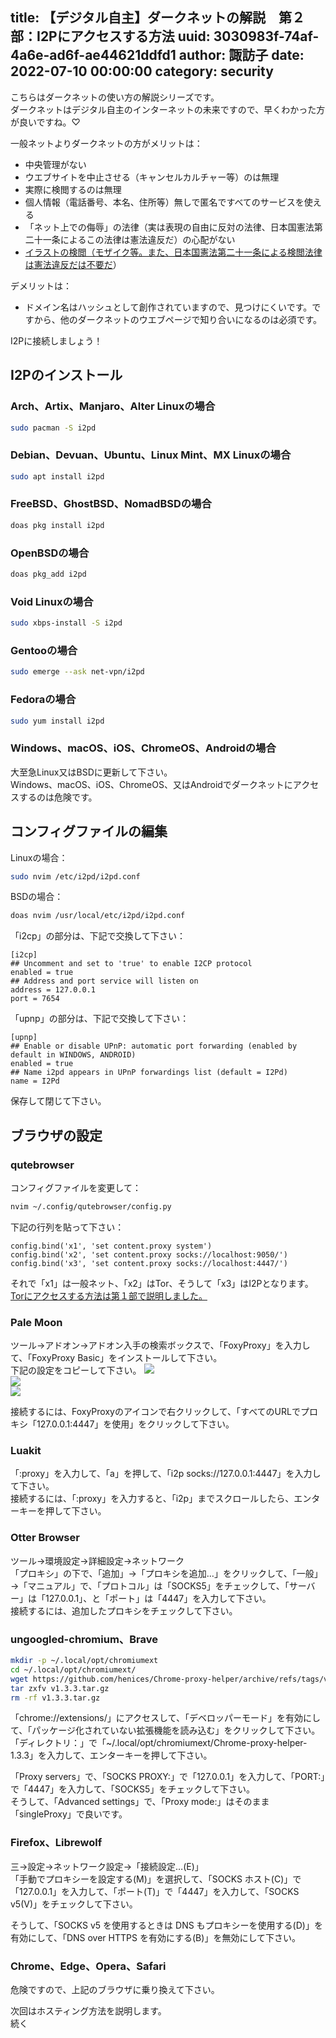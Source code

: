 title: 【デジタル自主】ダークネットの解説　第２部：I2Pにアクセスする方法
uuid: 3030983f-74af-4a6e-ad6f-ae44621ddfd1
author: 諏訪子
date: 2022-07-10 00:00:00
category: security
----
こちらはダークネットの使い方の解説シリーズです。\
ダークネットはデジタル自主のインターネットの未来ですので、早くわかった方が良いですね。♡

一般ネットよりダークネットの方がメリットは：
* 中央管理がない
* ウエブサイトを中止させる（キャンセルカルチャー等）のは無理
* 実際に検閲するのは無理
* 個人情報（電話番号、本名、住所等）無しで匿名ですべてのサービスを使える
* 「ネット上での侮辱」の法律（実は表現の自由に反対の法律、日本国憲法第二十一条によるこの法律は憲法違反だ）の心配がない
* [イラストの検閲（モザイク等。また、日本国憲法第二十一条による検閲法律は憲法違反だは不要だ](/blog/dejital-jisyu-censorship-law-is-illegal.xhtml)）

デメリットは：
* ドメイン名はハッシュとして創作されていますので、見つけにくいです。ですから、他のダークネットのウエブページで知り合いになるのは必須です。

I2Pに接続しましょう！

## I2Pのインストール

### Arch、Artix、Manjaro、Alter Linuxの場合

```sh
sudo pacman -S i2pd
```

### Debian、Devuan、Ubuntu、Linux Mint、MX Linuxの場合

```sh
sudo apt install i2pd
```

### FreeBSD、GhostBSD、NomadBSDの場合

```sh
doas pkg install i2pd
```

### OpenBSDの場合

```sh
doas pkg_add i2pd
```

### Void Linuxの場合

```sh
sudo xbps-install -S i2pd
```

### Gentooの場合

```sh
sudo emerge --ask net-vpn/i2pd
```

### Fedoraの場合

```sh
sudo yum install i2pd
```

### Windows、macOS、iOS、ChromeOS、Androidの場合

大至急Linux又はBSDに更新して下さい。\
Windows、macOS、iOS、ChromeOS、又はAndroidでダークネットにアクセスするのは危険です。

## コンフィグファイルの編集

Linuxの場合：
```sh
sudo nvim /etc/i2pd/i2pd.conf
```

BSDの場合：
```sh
doas nvim /usr/local/etc/i2pd/i2pd.conf
```

「i2cp」の部分は、下記で交換して下さい：

```
[i2cp]
## Uncomment and set to 'true' to enable I2CP protocol
enabled = true
## Address and port service will listen on
address = 127.0.0.1
port = 7654
```

「upnp」の部分は、下記で交換して下さい：

```
[upnp]
## Enable or disable UPnP: automatic port forwarding (enabled by default in WINDOWS, ANDROID)
enabled = true
## Name i2pd appears in UPnP forwardings list (default = I2Pd)
name = I2Pd
```

保存して閉じて下さい。

## ブラウザの設定

### qutebrowser

コンフィグファイルを変更して：

```sh
nvim ~/.config/qutebrowser/config.py
```

下記の行列を貼って下さい：

```
config.bind('x1', 'set content.proxy system')
config.bind('x2', 'set content.proxy socks://localhost:9050/')
config.bind('x3', 'set content.proxy socks://localhost:4447/')
```

それで「x1」は一般ネット、「x2」はTor、そうして「x3」はI2Pとなります。\
[Torにアクセスする方法は第１部で説明しました。](/blog/darknet-1-tor-access-way.xhtml)

### Pale Moon

ツール→アドオン→アドオン入手の検索ボックスで、「FoxyProxy」を入力して、「FoxyProxy Basic」をインストールして下さい。\
下記の設定をコピーして下さい。
![](https://ass.technicalsuwako.moe/Screenshot_20220709_212303.png)\
![](https://ass.technicalsuwako.moe/Screenshot_20220709_212328.png)\
![](https://ass.technicalsuwako.moe/Screenshot_20220709_212344.png)

接続するには、FoxyProxyのアイコンで右クリックして、「すべてのURLでプロキシ「127.0.0.1:4447」を使用」をクリックして下さい。

### Luakit

「:proxy」を入力して、「a」を押して、「i2p socks://127.0.0.1:4447」を入力して下さい。\
接続するには、「:proxy」を入力すると、「i2p」までスクロールしたら、エンターキーを押して下さい。

### Otter Browser

ツール→環境設定→詳細設定→ネットワーク\
「プロキシ」の下で、「追加」→「プロキシを追加…」をクリックして、「一般」→「マニュアル」で、「プロトコル」は「SOCKS5」をチェックして、「サーバー」は「127.0.0.1」、と「ポート」は「4447」を入力して下さい。\
接続するには、追加したプロキシをチェックして下さい。

### ungoogled-chromium、Brave

```sh
mkdir -p ~/.local/opt/chromiumext
cd ~/.local/opt/chromiumext/
wget https://github.com/henices/Chrome-proxy-helper/archive/refs/tags/v1.3.3.tar.gz
tar zxfv v1.3.3.tar.gz
rm -rf v1.3.3.tar.gz
```

「chrome://extensions/」にアクセスして、「デベロッパーモード」を有効にして、「パッケージ化されていない拡張機能を読み込む」をクリックして下さい。\
「ディレクトリ：」で「~/.local/opt/chromiumext/Chrome-proxy-helper-1.3.3」を入力して、エンターキーを押して下さい。

「Proxy servers」で、「SOCKS PROXY:」で「127.0.0.1」を入力して、「PORT:」で「4447」を入力して、「SOCKS5」をチェックして下さい。\
そうして、「Advanced settings」で、「Proxy mode:」はそのまま「singleProxy」で良いです。

### Firefox、Librewolf

三→設定→ネットワーク設定→「接続設定…(E)」\
「手動でプロキシーを設定する(M)」を選択して、「SOCKS ホスト(C)」で「127.0.0.1」を入力して、「ポート(T)」で「4447」を入力して、「SOCKS v5(V)」をチェックして下さい。

そうして、「SOCKS v5 を使用するときは DNS もプロキシーを使用する(D)」を有効にして、「DNS over HTTPS を有効にする(B)」を無効にして下さい。

### Chrome、Edge、Opera、Safari

危険ですので、上記のブラウザに乗り換えて下さい。

次回はホスティング方法を説明します。\
続く
